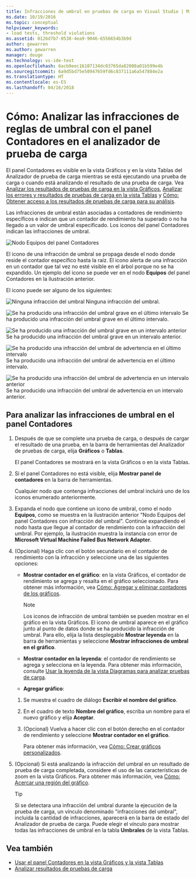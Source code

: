 ```yaml
---
title: Infracciones de umbral en pruebas de carga en Visual Studio | Microsoft Docs
ms.date: 10/19/2016
ms.topic: conceptual
helpviewer_keywords:
- load tests, threshold violations
ms.assetid: 0126d7b7-0538-4ea9-9046-6556654b3b9d
author: gewarren
ms.author: gewarren
manager: douge
ms.technology: vs-ide-test
ms.openlocfilehash: 6acb9eec16107134dc03765da82008a01b599e4b
ms.sourcegitcommit: 6a9d5bd75e50947659fd6c837111a6a547884e2a
ms.translationtype: HT
ms.contentlocale: es-ES
ms.lasthandoff: 04/16/2018
---
```

# <a name="how-to-analyze-threshold-violations-using-the-counters-panel-in-load-test-analyzer"></a>Cómo: Analizar las infracciones de reglas de umbral con el panel Contadores en el analizador de prueba de carga

El panel Contadores es visible en la vista Gráficos y en la vista Tablas del Analizador de prueba de carga mientras se está ejecutando una prueba de carga o cuando está analizando el resultado de una prueba de carga. Vea [Analizar los resultados de pruebas de carga en la vista Gráficos](../test/analyze-load-test-results-in-the-graphs-view.md), [Analizar los errores y resultados de pruebas de carga en la vista Tablas](../test/analyze-load-test-results-and-errors-in-the-tables-view.md) y [Cómo: Obtener acceso a los resultados de pruebas de carga para su análisis](../test/how-to-access-load-test-results-for-analysis.md).

 Las infracciones de umbral están asociadas a contadores de rendimiento específicos e indican que un contador de rendimiento ha superado o no ha llegado a un valor de umbral especificado. Los iconos del panel Contadores indican las infracciones de umbral.

 ![Nodo Equipos del panel Contadores](../test/media/ltest_compnode.png "LTest_CompNode")

 El icono de una infracción de umbral se propaga desde el nodo donde reside el contador específico hasta la raíz. El icono alerta de una infracción en un contador que tal vez no esté visible en el árbol porque no se ha expandido. Un ejemplo del icono se puede ver en el nodo **Equipos** del panel Contadores en la ilustración anterior.

 El icono puede ser alguno de los siguientes:

 ![Ninguna infracción del umbral](../test/media/icon_ltest_1.gif "Icon_LTest_1") Ninguna infracción del umbral.

 ![Se ha producido una infracción del umbral grave en el último intervalo](../test/media/icon_ltest_2.gif "Icon_LTest_2") Se ha producido una infracción del umbral grave en el último intervalo.

 ![Se ha producido una infracción del umbral grave en un intervalo anterior](../test/media/icon_ltest_3.gif "Icon_LTest_3") Se ha producido una infracción del umbral grave en un intervalo anterior.

 ![Se ha producido una infracción del umbral de advertencia en el último intervalo](../test/media/icon_ltest_4.gif "Icon_LTest_4") Se ha producido una infracción del umbral de advertencia en el último intervalo.

 ![Se ha producido una infracción del umbral de advertencia en un intervalo anterior](../test/media/icon_ltest_5.gif "Icon_LTest_5") Se ha producido una infracción del umbral de advertencia en un intervalo anterior.

## <a name="to-analyze-threshold-violations-in-the-counters-panel"></a>Para analizar las infracciones de umbral en el panel Contadores

1.  Después de que se complete una prueba de carga, o después de cargar el resultado de una prueba, en la barra de herramientas del Analizador de pruebas de carga, elija **Gráficos** o **Tablas**.

     El panel Contadores se mostrará en la vista Gráficos o en la vista Tablas.

2.  Si el panel Contadores no está visible, elija **Mostrar panel de contadores** en la barra de herramientas.

     Cualquier nodo que contenga infracciones del umbral incluirá uno de los iconos enumerado anteriormente.

3.  Expanda el nodo que contiene un icono de umbral, como el nodo **Equipos**, como se muestra en la ilustración anterior "Nodo Equipos del panel Contadores con infracción del umbral". Continúe expandiendo el nodo hasta que llegue al contador de rendimiento con la infracción del umbral. Por ejemplo, la ilustración muestra la instancia con error de **Microsoft Virtual Machine Failed Bus Network Adapter**.

4.  (Opcional) Haga clic con el botón secundario en el contador de rendimiento con la infracción y seleccione una de las siguientes opciones:

    -   **Mostrar contador en el gráfico**: en la vista Gráficos, el contador de rendimiento se agrega y resalta en el gráfico seleccionado. Para obtener más información, vea [Cómo: Agregar y eliminar contadores de los gráficos](../test/how-to-add-and-delete-counters-on-graphs-in-load-test-results.md).

        > [!NOTE]
        > Los iconos de infracción de umbral también se pueden mostrar en el gráfico en la vista Gráficos. El icono de umbral aparece en el gráfico junto al punto de datos donde se ha producido la infracción de umbral. Para ello, elija la lista desplegable **Mostrar leyenda** en la barra de herramientas y seleccione **Mostrar infracciones de umbral en el gráfico**.

    -   **Mostrar contador en la leyenda**: el contador de rendimiento se agrega y selecciona en la leyenda. Para obtener más información, consulte [Usar la leyenda de la vista Diagramas para analizar pruebas de carga](../test/use-the-graphs-view-legend-to-analyze-load-tests.md).

    -   **Agregar gráfico**:

    1.  Se muestra el cuadro de diálogo **Escribir el nombre del gráfico**.

    2.  En el cuadro de texto **Nombre del gráfico**, escriba un nombre para el nuevo gráfico y elija **Aceptar**.

    3.  (Opcional) Vuelva a hacer clic con el botón derecho en el contador de rendimiento y seleccione **Mostrar contador en el gráfico**.

         Para obtener más información, vea [Cómo: Crear gráficos personalizados](../test/how-to-create-custom-graphs-in-load-test-results.md).

5.  (Opcional) Si está analizando la infracción del umbral en un resultado de prueba de carga completada, considere el uso de las características de zoom en la vista Gráficos. Para obtener más información, vea [Cómo: Acercar una región del gráfico](../test/how-to-zoom-in-on-a-region-of-the-graph-in-load-test-results.md).

    > [!TIP]
    > Si se detectara una infracción del umbral durante la ejecución de la prueba de carga, un vínculo denominado "infracciones del umbral", incluida la cantidad de infracciones, aparecerá en la barra de estado del Analizador de prueba de carga. Puede elegir el vínculo para mostrar todas las infracciones de umbral en la tabla **Umbrales** de la vista Tablas.

## <a name="see-also"></a>Vea también

- [Usar el panel Contadores en la vista Gráficos y la vista Tablas](../test/counters-panel-in-load-test-analyzer.md)
- [Analizar resultados de pruebas de carga](../test/analyze-load-test-results-using-the-load-test-analyzer.md)